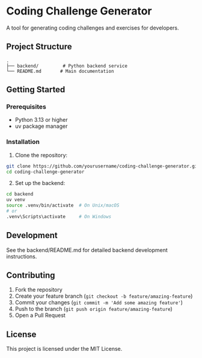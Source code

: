 # Coding Challenge Generator

A tool for generating coding challenges and exercises for developers.

## Project Structure

```
.
├── backend/         # Python backend service
└── README.md       # Main documentation
```

## Getting Started

### Prerequisites

- Python 3.13 or higher
- uv package manager

### Installation

1. Clone the repository:
```bash
git clone https://github.com/yourusername/coding-challenge-generator.git
cd coding-challenge-generator
```

2. Set up the backend:
```bash
cd backend
uv venv
source .venv/bin/activate  # On Unix/macOS
# or
.venv\Scripts\activate     # On Windows
```

## Development

See the backend/README.md for detailed backend development instructions.

## Contributing

1. Fork the repository
2. Create your feature branch (`git checkout -b feature/amazing-feature`)
3. Commit your changes (`git commit -m 'Add some amazing feature'`)
4. Push to the branch (`git push origin feature/amazing-feature`)
5. Open a Pull Request

## License

This project is licensed under the MIT License.